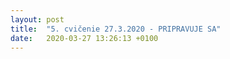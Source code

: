 ```yaml
---
layout: post
title:  "5. cvičenie 27.3.2020 - PRIPRAVUJE SA"
date:   2020-03-27 13:26:13 +0100
---
```


<!-- 
<font size="5"> <span style="color:green"><b>Úloha za dochádzku 27.3.</b></span> </font> <font size="4">  <span style="color:red">---DEADLINE 10.4.---</span> </font><br />

Napíšte program, ktorý interpoluje vybrané body Newtonovým polynómom 2. rádu.
Aplikujte ho dané príklady:

1. V tabuľke Mate zadané body x<sub>i</sub> pre i=0,1,2 a ich funkčné hodnoty v bode x y_x<sub>i</sub>.
Odhadnite funkčnú hodnotu f(x) v bode x=-1. Ako pomôcka Vám môžu poslúžiť programy ktoré implementujú Lagrangeov polynóm a Nevillov algoritmus nižšie v materiáloch.
Zároveň urobte celý výpočet f(-1) aproximáciou Newtonovým polynómom bez použitie programu (odfoťte/naskenujte papier s výpočtom, napíšte ho v Latexu, Worde,..., podľa toho, čo Vám vyhovuje). 
   

  <table align="left"> 
        <tr > 
            <td>i</td>
            <td>0</td>
            <td>1</td>
            <td>2</td>
        </tr>

        <tr >
            <td>x<sub>i</sub></td> 
            <td>1</td>
            <td>2</td>
            <td>-4</td>
        </tr>
 
        <tr >
            <td>y<sub>i</sub></td>
            <td>3</td>
            <td>-5</td>
            <td>4</td>
        </tr>    
    </table> 
<br />
<br />
<br />
<br />

Hint 1: Na tejto stránke nájdete odvodenie http://veda-technika.blogspot.com/2006/11/newtonv-interpolan-polynom.html Newtonovho polynómu druhého radu, podľa ktorého môžete robiť výpočet "na papier". 


2. V tabuľke mate zadané body x<sub>i</sub> pre i=0,1,2 a ich funkčné hodnoty v bode x y_x<sub>i</sub>.
Vykreslite aproximáciu funkčnej hodnotu f(x) na celom intervale x 1,5.
Porovnajte s interpoláciou polynómom druhého rádu naimplementovanou v Matlabe (príkaz polyval), príp. metódou implementovanou vo Vami použitom jazyku. 

Hint: Nemusíte určovať ako vyzerá predpis Newtonovho polynóm, interval stačí rozdeliť na malé úseky (napr. x= 1:0.1:5), a na každý bod aplikovať naimplementovaný algoritmus.




  <table align="left">
        <tr >
            <td>i</td>
            <td>0</td>
            <td>1</td>
            <td>2</td>
        </tr>

        <tr >
            <td>x<sub>i</sub></td>
            <td>2</td>
            <td>4</td>
            <td>6</td>
        </tr>

        <tr >
            <td>y<sub>i</sub></td>
            <td>3</td>
            <td>5</td>
            <td>12</td>
        </tr>
    </table>
<br />
<br />
<br />
<br />








Hint 2: Užitočné matlabovské príkazy:
- [polyval](https://www.mathworks.com/help/matlab/ref/polyval.html#d120e962051)
- Vykresľovanie bodov bez toho, aby ste ich spájali krivkou: [scatter](https://www.mathworks.com/help/matlab/ref/scatter.html)
- Vykresľovanie bodov s krivkou: [plot](https://www.mathworks.com/help/matlab/ref/plot.html)
- Legenda ku grafu : [legend](https://www.mathworks.com/help/matlab/ref/legend.html)
- Popisky os: [xlabel](https://www.mathworks.com/help/matlab/ref/xlabel.html), [ylabel](https://www.mathworks.com/help/matlab/ref/ylabel.html)



<font size="5">  <span style="color:green"><b>Materiály ku cvičeniu: Aproximácia funkcií - Interpolácia</b></span></font>  

 Hlavný zdroj teórie: [Prednáška](http://kfe.fjfi.cvut.cz/~limpouch/numet/aprox.pdf) + ďalšie materiály zadané prednášajúcimi <br />
 Stručné zhrnutie: Pokiaľ Hlavný zdroj teórie: [Prednáška](http://kfe.fjfi.cvut.cz/~limpouch/numet/aprox.pdf) + ďalšie materiály zadané prednášajúcimi <br />

 **Úvod do minimalizácie:**  <br />
 **Globálna interpolácia: Lagrangeov, Newtonov interpolačný polynóm, Nevillov algoritmus**  <br />
<br />
Pri tejto interpolácii sú v celom intervale koeficienty interpolačnej funkcie rovnaké.<br />
 Stručné zhrnutie: Pokiaľ máme zadaných n bodov a n príslušných n funkčných hodnôt v týchto bodoch, existuje unikátny polynóm stupňa n-1, ktorými môžeme dané body interpolovať. To znamená, že rozdiel medzi Vandermondovým, Lagrangerovým či Newtonovým interpolačným polynómom je v tom, akou metódou, postupom dáta interpolujeme, v princípe sa ale jedná o ten istý polynóm. 
Ak uvažujeme s polynómom v tvare <img src="https://latex.codecogs.com/svg.latex?\Large&space;p(x)= a_0+a_1x+a_2x^2+....+a_{n-1}x^{n-1}+a_{n}x^n}" title="p(x)= a_0+a_1x+a_2x^2+....+a_{n-1}x^{n-1}+a_{n}x^n" />, tak koeficienty polynómy môžeme vypočítať pod Pre bližšie vysvetlenie odporúčam pozrieť [prezentáciu](http://maslarova.github.io/cvicenie5/05_aproximace.pdf) kolegu [Kerepeckého](http://nme.8u.cz/). 
Lagrangeov polynóm je vhodný pre odvodzovanie ďalšćih vzorcov. Je však výpočetne náročnejší ako Newtonov polynóm.
Newtonov polynóm má tvar :  Koeficienty polynómu sa vyjadrujú pomernými diferenciami, viz pdf z prednášky.



- Príklad na Lagrangeov polynóm v Matlabe: <br />
- [Ďalší príklad na Lagrangeov polynóm s podrobným vysvetlením](http://maslarova.github.io/cvicenie5/lagrange.pdf)<br />
<br />
Na cvičeniach ju síce nebudeme preberať, ale v rámci teórie si naŠtudujte i Hermiteovu interpoláciu, ktorá zachováva okrem funkčných hodnôt i derivácie.  
<br />

 **Lokálna interpolácia: Spline-y**  <br />
Pri tejto interpolácii je celý interval rozdelený na podintervaly. Pre rôzne podintervaly sa použije rôzna interpolačná funkcia. 
- [Vysvetlenie a odvodenie kubického spline-u](http://maslarova.github.io/cvicenie5/spline.pdf)<br />
- [Implementácia kubického spline-u v Matlabe s doplňujúcimi komentármi](http://maslarova.github.io/cvicenie5/spline.m) + [vstupné dáta do programu](http://maslarova.github.io/cvicenie5/spline.dat)<br />
<br />

 **Aproximácia derivácií**  <br />
Na minulých cvičeniach sme si vysvetľovali rád metódy. V tomto súbore](http://maslarova.github.io/cvicenie5/spline.pdf) si pozrite, ako sa taká aproximácia určitého rádu pre deriváciu dá odvodiť.<br />
V tomto súbore](http://maslarova.github.io/cvicenie5/spline.m) nájdete implementáciu derivácií funkcie sin(x) v Matlabe.
<br />




--> 
